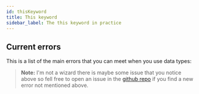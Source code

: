 ```yaml
---
id: thisKeyword
title: This keyword 
sidebar_label: The this keyword in practice
---
```

## Current errors
This is a list of the main errors that you can meet when you use data types:
> **Note:** I'm not a wizard there is maybe some issue that you notice above so fell free to open an issue in the [github repo](https://github.com/luctst/learn-javascript) if you find a new error not mentioned above.